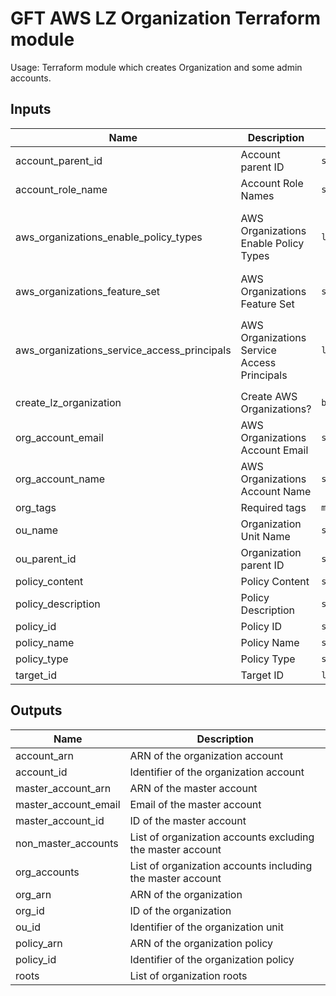 # GFT AWS LZ Organization Terraform module

Usage: Terraform module which creates Organization and some admin accounts.

## Inputs

| Name | Description | Type | Default | Required |
|------|-------------|------|---------|:-----:|
| account\_parent\_id | Account parent ID | `string` | `""` | no |
| account\_role\_name | Account Role Names | `string` | `""` | no |
| aws\_organizations\_enable\_policy\_types | AWS Organizations Enable Policy Types | `list(string)` | <pre>[<br>  "SERVICE_CONTROL_POLICY",<br>  "TAG_POLICY"<br>]</pre> | no |
| aws\_organizations\_feature\_set | AWS Organizations Feature Set | `string` | `"ALL"` | no |
| aws\_organizations\_service\_access\_principals | AWS Organizations Service Access Principals | `list(string)` | <pre>[<br>  "cloudtrail.amazonaws.com",<br>  "config.amazonaws.com",<br>  "ram.amazonaws.com"<br>]</pre> | no |
| create\_lz\_organization | Create AWS Organizations? | `bool` | `false` | no |
| org\_account\_email | AWS Organizations Account Email | `string` | `""` | no |
| org\_account\_name | AWS Organizations Account Name | `string` | `""` | no |
| org\_tags | Required tags | `map` | `{}` | no |
| ou\_name | Organization Unit Name | `string` | `""` | no |
| ou\_parent\_id | Organization parent ID | `string` | `""` | no |
| policy\_content | Policy Content | `string` | `""` | no |
| policy\_description | Policy Description | `string` | `""` | no |
| policy\_id | Policy ID | `string` | `""` | no |
| policy\_name | Policy Name | `string` | `""` | no |
| policy\_type | Policy Type | `string` | `""` | no |
| target\_id | Target ID | `list` | `[]` | no |

## Outputs

| Name | Description |
|------|-------------|
| account\_arn | ARN of the organization account |
| account\_id | Identifier of the organization account |
| master\_account\_arn | ARN of the master account |
| master\_account\_email | Email of the master account |
| master\_account\_id | ID of the master account |
| non\_master\_accounts | List of organization accounts excluding the master account |
| org\_accounts | List of organization accounts including the master account |
| org\_arn | ARN of the organization |
| org\_id | ID of the organization |
| ou\_id | Identifier of the organization unit |
| policy\_arn | ARN of the organization policy |
| policy\_id | Identifier of the organization policy |
| roots | List of organization roots |

